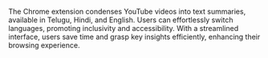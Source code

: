 The Chrome extension condenses YouTube videos into text summaries, available in Telugu, Hindi, and English. Users can effortlessly switch languages, promoting inclusivity and accessibility. With a streamlined interface, users save time and grasp key insights efficiently, enhancing their browsing experience.
